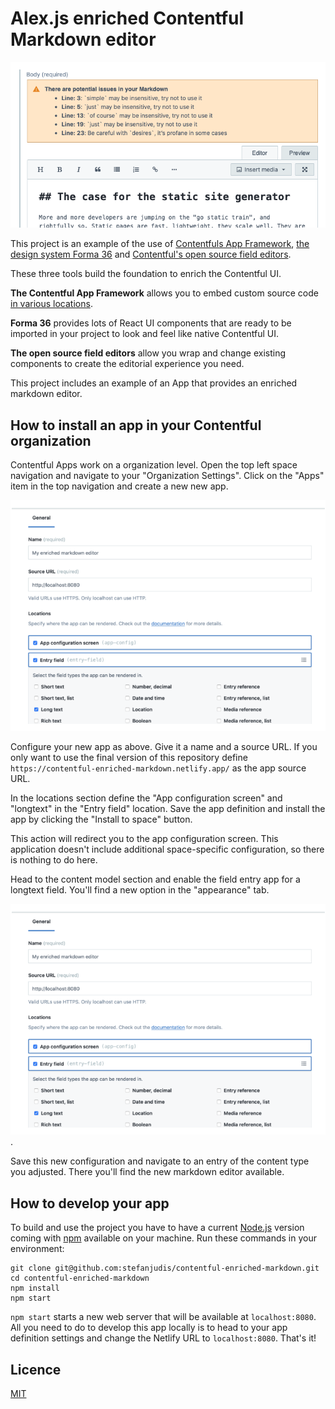 # Alex.js enriched Contentful Markdown editor

![Contentful Markdown editor with Alex.js validation](./screenshot.png)

This project is an example of the use of [Contentfuls App Framework](https://www.contentful.com/developers/docs/extensibility/app-framework/), [the design system Forma 36](https://f36.contentful.com/) and [Contentful's open source field editors](https://www.contentful.com/developers/docs/extensibility/field-editors/).

These three tools build the foundation to enrich the Contentful UI.

**The Contentful App Framework** allows you to embed custom source code [in various locations](https://www.contentful.com/developers/docs/extensibility/app-framework/locations/).

**Forma 36** provides lots of React UI components that are ready to be imported in your project to look and feel like native Contentful UI.

**The open source field editors** allow you wrap and change existing components to create the editorial experience you need.

This project includes an example of an App that provides an enriched markdown editor.

## How to install an app in your Contentful organization

Contentful Apps work on a organization level. Open the top left space navigation and navigate to your "Organization Settings". Click on the "Apps" item in the top navigation and create a new new app.

![App definition config dialog](./images/app-definition.png)

Configure your new app as above. Give it a name and a source URL. If you only want to use the final version of this repository define `https://contentful-enriched-markdown.netlify.app/` as the app source URL.

In the locations section define the "App configuration screen" and "longtext" in the "Entry field" location. Save the app definition and install the app by clicking the "Install to space" button.

This action will redirect you to the app configuration screen. This application doesn't include additional space-specific configuration, so there is nothing to do here.

Head to the content model section and enable the field entry app for a longtext field. You'll find a new option in the "appearance" tab.

![Field editor app location available in the appearance of a longtext field](./images/app-definition.png).

Save this new configuration and navigate to an entry of the content type you adjusted. There you'll find the new markdown editor available.

## How to develop your app

To build and use the project you have to have a current [Node.js](https://nodejs.org) version coming with [npm](https://www.npmjs.com) available on your machine. Run these commands in your environment:

```
git clone git@github.com:stefanjudis/contentful-enriched-markdown.git
cd contentful-enriched-markdown
npm install
npm start
```

`npm start` starts a new web server that will be available at `localhost:8080`. All you need to do to develop this app locally is to head to your app definition settings and change the Netlify URL to `localhost:8080`. That's it!

## Licence

[MIT](./LICENSE)
